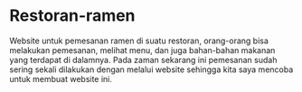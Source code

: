 # Restoran-ramen
Website untuk pemesanan ramen di suatu restoran, orang-orang bisa melakukan pemesanan, melihat menu, dan juga bahan-bahan makanan yang terdapat di dalamnya.
Pada zaman sekarang ini pemesanan sudah sering sekali dilakukan dengan melalui website sehingga kita saya mencoba untuk membuat website ini.
